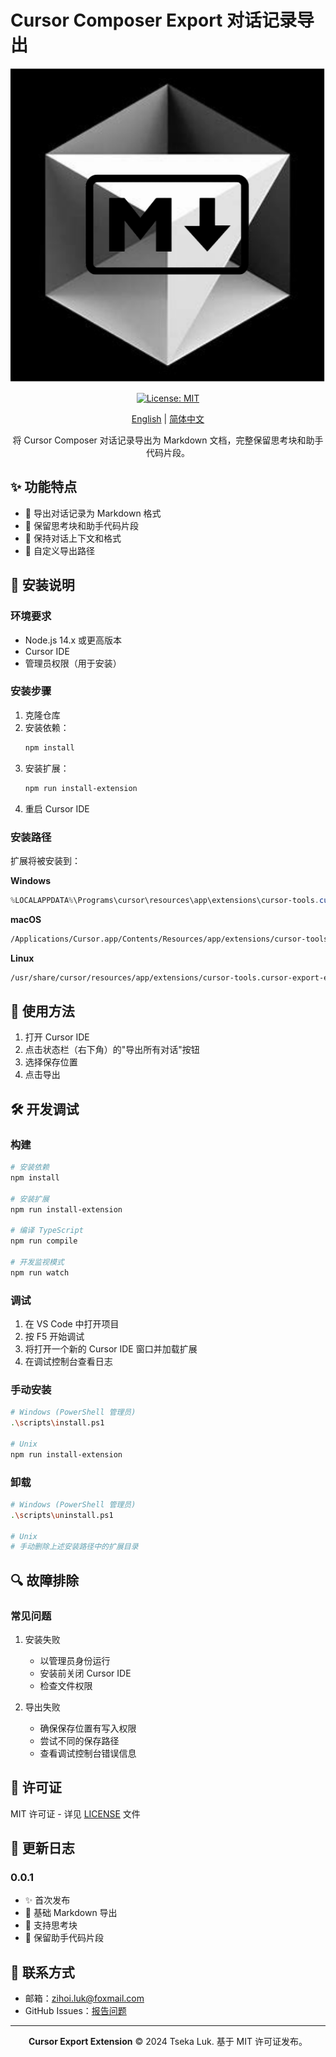 # Cursor Composer Export 对话记录导出

<div align="center">

![Logo](assets/ix10tn-logo.svg)

[![License: MIT](https://img.shields.io/badge/License-MIT-yellow.svg)](https://opensource.org/licenses/MIT)

[English](README_en.md) | [简体中文](README.md)

将 Cursor Composer 对话记录导出为 Markdown 文档，完整保留思考块和助手代码片段。

</div>

## ✨ 功能特点

- 📝 导出对话记录为 Markdown 格式
- 💭 保留思考块和助手代码片段
- 🔄 保持对话上下文和格式
- 📂 自定义导出路径

## 🚀 安装说明

### 环境要求

- Node.js 14.x 或更高版本
- Cursor IDE
- 管理员权限（用于安装）

### 安装步骤

1. 克隆仓库
2. 安装依赖：
   ```bash
   npm install
   ```
3. 安装扩展：
   ```bash
   npm run install-extension
   ```
4. 重启 Cursor IDE

### 安装路径

扩展将被安装到：

**Windows**

```powershell
%LOCALAPPDATA%\Programs\cursor\resources\app\extensions\cursor-tools.cursor-export-extension-0.0.1\
```

**macOS**

```bash
/Applications/Cursor.app/Contents/Resources/app/extensions/cursor-tools.cursor-export-extension-0.0.1/
```

**Linux**

```bash
/usr/share/cursor/resources/app/extensions/cursor-tools.cursor-export-extension-0.0.1/
```

## 💫 使用方法

1. 打开 Cursor IDE
2. 点击状态栏（右下角）的"导出所有对话"按钮
3. 选择保存位置
4. 点击导出

## 🛠️ 开发调试

### 构建

```bash
# 安装依赖
npm install

# 安装扩展
npm run install-extension

# 编译 TypeScript
npm run compile

# 开发监视模式
npm run watch
```

### 调试

1. 在 VS Code 中打开项目
2. 按 F5 开始调试
3. 将打开一个新的 Cursor IDE 窗口并加载扩展
4. 在调试控制台查看日志

### 手动安装

```bash
# Windows (PowerShell 管理员)
.\scripts\install.ps1

# Unix
npm run install-extension
```

### 卸载

```bash
# Windows (PowerShell 管理员)
.\scripts\uninstall.ps1

# Unix
# 手动删除上述安装路径中的扩展目录
```

## 🔍 故障排除

### 常见问题

1. 安装失败

   - 以管理员身份运行
   - 安装前关闭 Cursor IDE
   - 检查文件权限
2. 导出失败

   - 确保保存位置有写入权限
   - 尝试不同的保存路径
   - 查看调试控制台错误信息

## 📄 许可证

MIT 许可证 - 详见 [LICENSE](LICENSE) 文件

## 🌟 更新日志

### 0.0.1

- ✨ 首次发布
- 📝 基础 Markdown 导出
- 💭 支持思考块
- 🔄 保留助手代码片段

## 👥 联系方式

- 邮箱：zihoi.luk@foxmail.com
- GitHub Issues：[报告问题](https://github.com/TsekaLuk/Cursor-export-extension/issues)

---

<div align="center">

**Cursor Export Extension** © 2024 Tseka Luk. 基于 MIT 许可证发布。

</div>

```

